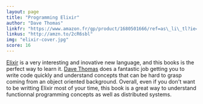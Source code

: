 ```yaml
---
layout: page
title: "Programming Elixir"
author: "Dave Thomas"
linkfr: "https://www.amazon.fr/gp/product/1680501666/ref=as\_li\_tl?ie=UTF8&camp=1642&creative=6746&creativeASIN=1680501666&linkCode=as2&tag=mg092-21"
linkus: "http://amzn.to/2cR6sbl" 
img: "elixir-cover.jpg"
score: 16
---
```


[Elixir][1] is a very interesting and inovative new language, and this books is the perfect way to learn it. [Dave Thomas][2] does a fantastic job getting you to write code quickly and understand concepts that can be hard to grasp coming from an object oriented background.  Overall, even if you don't want to be writting Elixir most of your time, this book is a great way to understand functionnal programming concepts as well as distributed systems.

[1]:	http://elixir-lang.org/
[2]:	https://pragdave.me/